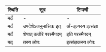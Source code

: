 | स्थिति | सूत्र | टिप्पणी |
| ----- | ------- | ------ |
| मठँ | - | - |
| मठँ | उपदेशेऽजनुनासिक इत् | अँ-इत्यस्य इत्संज्ञा |
| मठँ | शेषात् कर्तरि परस्मैपदम् | इति परस्मैपदम् |
| मठ् | तस्य लोपः | इत्संज्ञकस्य लोपः |
